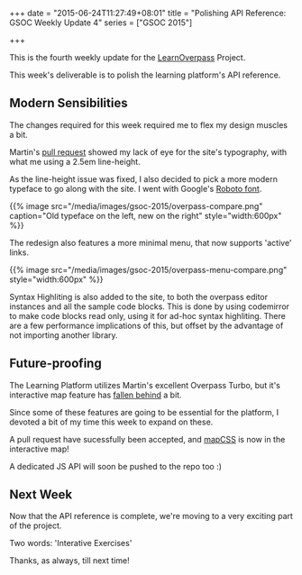 +++
date = "2015-06-24T11:27:49+08:01"
title = "Polishing API Reference: GSOC Weekly Update 4"
series = ["GSOC 2015"]

+++

This is the fourth weekly update for the [LearnOverpass](https://github.com/osmlab/learnoverpass) Project.

This week's deliverable is to polish the learning platform's API reference.

## Modern Sensibilities

The changes required for this week required me to flex my design muscles a bit.

Martin's [pull request](https://github.com/osmlab/learnoverpass/pull/2) showed my lack of eye for the site's typography, with what me using a 2.5em line-height.

As the line-height issue was fixed, I also decided to pick a more modern typeface to go along with the site. I went with Google's [Roboto font](https://www.google.com/fonts/specimen/Roboto).

{{% image src="/media/images/gsoc-2015/overpass-compare.png"
    caption="Old typeface on the left, new on the right"
    style="width:600px" %}}

The redesign also features a more minimal menu, that now supports 'active' links.

{{% image src="/media/images/gsoc-2015/overpass-menu-compare.png"
style="width:600px" %}}

Syntax Highliting is also added to the site, to both the overpass editor instances and all the sample code blocks. This is done by using codemirror to make code blocks read only, using it for ad-hoc syntax highliting. There are a few performance implications of this, but offset by the advantage of not importing another library.

## Future-proofing

The Learning Platform utilizes Martin's excellent Overpass Turbo, but it's interactive map feature has [fallen behind](https://github.com/tyrasd/overpass-turbo/issues/23) a bit.

Since some of these features are going to be essential for the platform, I devoted a bit of my time this week to expand on these.

A pull request have sucessfully been accepted, and [mapCSS](https://github.com/tyrasd/overpass-turbo/pull/173) is now in the interactive map!

A dedicated JS API will soon be pushed to the repo too :)

## Next Week

Now that the API reference is complete, we're moving to a very exciting part of the project.

Two words: 'Interative Exercises'

Thanks, as always, till next time!
